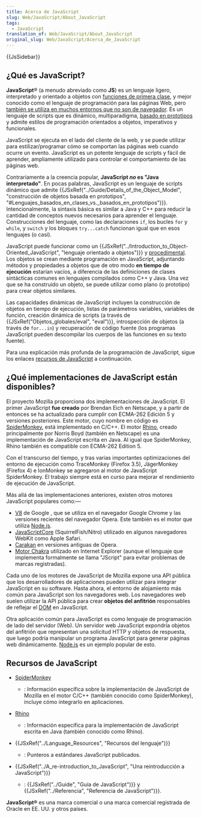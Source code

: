 ```yaml
---
title: Acerca de JavaScript
slug: Web/JavaScript/About_JavaScript
tags:
  - JavaScript
translation_of: Web/JavaScript/About_JavaScript
original_slug: Web/JavaScript/Acerca_de_JavaScript
---
```


{{JsSidebar}}

## ¿Qué es JavaScript?

**JavaScript**® (a menudo abreviado como **JS**) es un lenguaje ligero, interpretado y orientado a objetos con [funciones de primera clase](https://en.wikipedia.org/wiki/First-class_function), y mejor conocido como el lenguaje de programación para las páginas Web, pero [también se utiliza en muchos entornos que no son de navegador](https://es.wikipedia.org/wiki/JavaScript#Otras_características). Es un lenguaje de scripts que es dinámico, multiparadigma, [basado en prototipos](https://es.wikipedia.org/wiki/Programación_basada_en_prototipos) y admite estilos de programación orientados a objetos, imperativos y funcionales.

JavaScript se ejecuta en el lado del cliente de la web, y se puede utilizar para estilizar/programar cómo se comportan las páginas web cuando ocurre un evento. JavaScript es un potente lenguaje de scripts y fácil de aprender, ampliamente utilizado para controlar el comportamiento de las páginas web.

Contrariamente a la creencia popular, **JavaScript _no_ es "Java interpretado"**. En pocas palabras, JavaScript es un lenguaje de scripts dinámico que admite {{JSxRef("../Guide/Details_of_the_Object_Model", "construcción de objetos basada en prototipos", "#Lenguajes_basados_en_clases_vs._basados_en_prototipos")}}. Intencionalmente, la sintaxis básica es similar a Java y C++ para reducir la cantidad de conceptos nuevos necesarios para aprender el lenguaje. Construcciones del lenguaje, como las declaraciones `if`, los bucles `for` y `while`, y `switch` y los bloques `try...catch` funcionan igual que en esos lenguajes (o casi).

JavaScript puede funcionar como un {{JSxRef("../Introduction_to_Object-Oriented_JavaScript", "lenguaje orientado a objetos")}} y [procedimental](https://es.wikipedia.org/wiki/Programación_por_procedimientos). Los objetos se crean mediante programación en JavaScript, adjuntando métodos y propiedades a objetos que de otro modo **en tiempo de ejecución** estarían vacíos, a diferencia de las definiciones de clases sintácticas comunes en lenguajes compilados como C++ y Java. Una vez que se ha construido un objeto, se puede utilizar como plano (o prototipo) para crear objetos similares.

Las capacidades dinámicas de JavaScript incluyen la construcción de objetos en tiempo de ejecución, listas de parámetros variables, variables de función, creación dinámica de scripts (a través de {{JSxRef("Objetos_globales/eval", "eval")}}, introspección de objetos (a través de `for...in`) y recuperación de código fuente (los programas JavaScript pueden descompilar los cuerpos de las funciones en su texto fuente).

Para una explicación más profunda de la programación de JavaScript, sigue los enlaces [recursos de JavaScript](#recursos_de_javascript) a continuación.

## ¿Qué implementaciones de JavaScript están disponibles?

El proyecto Mozilla proporciona dos implementaciones de JavaScript. El primer JavaScript **fue creado** por Brendan Eich en Netscape, y a partir de entonces se ha actualizado para cumplir con ECMA-262 Edición 5 y versiones posteriores. Este motor, cuyo nombre en código es [SpiderMonkey](/es/docs/Mozilla/Projects/SpiderMonkey), está implementado en C/C++. El motor [Rhino](/es/docs/Rhino), creado principalmente por Norris Boyd (también en Netscape) es una implementación de JavaScript escrita en Java. Al igual que SpiderMonkey, Rhino también es compatible con ECMA-262 Edition 5.

Con el transcurso del tiempo, y tras varias importantes optimizaciones del entorno de ejecución como TraceMonkey (Firefox 3.5), JägerMonkey (Firefox 4) e IonMonkey se agregaron al motor de JavaScript SpiderMonkey. El trabajo siempre está en curso para mejorar el rendimiento de ejecución de JavaScript.

Más allá de las implementaciones anteriores, existen otros motores JavaScript populares como:—

- [V8](https://code.google.com/p/v8/) de Google , que se utiliza en el navegador Google Chrome y las versiones recientes del navegador Opera. Este también es el motor que utiliza [Node.js](http://nodejs.org).
- [JavaScriptCore](https://www.webkit.org/projects/javascript/index.html) (SquirrelFish/Nitro) utilizado en algunos navegadores WebKit como Apple Safari.
- [Carakan](http://my.opera.com/ODIN/blog/carakan-faq) en versiones antiguas de Opera.
- [Motor Chakra](http://en.wikipedia.org/wiki/Chakra_%28JScript_engine%29) utilizado en Internet Explorer (aunque el lenguaje que implementa formalmente se llama "JScript" para evitar problemas de marcas registradas).

Cada uno de los motores de JavaScript de Mozilla expone una API pública que los desarrolladores de aplicaciones pueden utilizar para integrar JavaScript en su software. Hasta ahora, el entorno de alojamiento más común para JavaScript son los navegadores web. Los navegadores web suelen utilizar la API pública para crear **objetos del anfitrión** responsables de reflejar el [DOM](http://www.w3.org/DOM/) en JavaScript.

Otra aplicación común para JavaScript es como lenguaje de programación de lado del servidor (Web). Un servidor web JavaScript expondría objetos del anfitrión que representan una solicitud HTTP y objetos de respuesta, que luego podría manipular un programa JavaScript para generar páginas web dinámicamente. [Node.js](http://nodejs.org) es un ejemplo popular de esto.

## Recursos de JavaScript

- [SpiderMonkey](/es/docs/Mozilla/Projects/SpiderMonkey)

  - : Información específica sobre la implementación de JavaScript de Mozilla en el motor C/C++ (también conocido como SpiderMonkey), incluye cómo integrarlo en aplicaciones.

- [Rhino](/es/docs/Rhino)
  - : Información específica para la implementación de JavaScript escrita en Java (también conocido como Rhino).
- {{JSxRef("../Language_Resources", "Recursos del lenguaje")}}
  - : Punteros a estándares JavaScript publicados.
- {{JSxRef("../A_re-introduction_to_JavaScript", "Una reintroducción a JavaScript")}}
  - : {{JSxRef("../Guide", "Guía de JavaScript")}} y {{JSxRef("../Referencia", "Referencia de JavaScript")}}.

**JavaScript®** es una marca comercial o una marca comercial registrada de Oracle en EE. UU. y otros países.

